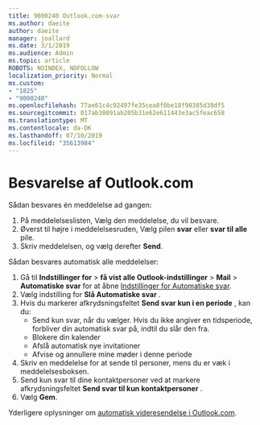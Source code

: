 ```yaml
---
title: 9000240 Outlook.com-svar
ms.author: daeite
author: daeite
manager: joallard
ms.date: 3/1/2019
ms.audience: Admin
ms.topic: article
ROBOTS: NOINDEX, NOFOLLOW
localization_priority: Normal
ms.custom:
- "1825"
- "9000240"
ms.openlocfilehash: 77ae61c4c92497fe35cea8f0be18f90385d38df5
ms.sourcegitcommit: 017ab30091ab205b31e62e611443e3ac5feac658
ms.translationtype: MT
ms.contentlocale: da-DK
ms.lasthandoff: 07/10/2019
ms.locfileid: "35613984"
---
```

# <a name="replying-in-outlookcom"></a>Besvarelse af Outlook.com

Sådan besvares én meddelelse ad gangen:

1. På meddelelseslisten, Vælg den meddelelse, du vil besvare.
2. Øverst til højre i meddelelsesruden, Vælg pilen **svar** eller **svar til alle** pile.
3. Skriv meddelelsen, og vælg derefter **Send**.

Sådan besvares automatisk alle meddelelser:

1. Gå til **Indstillinger for** > **få vist alle Outlook-indstillinger** > **Mail** > **Automatiske svar** for at åbne [Indstillinger for Automatiske svar](https://outlook.live.com/mail/options/mail/automaticReplies).
2. Vælg indstilling for **Slå Automatiske svar** .
3. Hvis du markerer afkrydsningsfeltet **Send svar kun i en periode** , kan du:
    - Send kun svar, når du vælger. Hvis du ikke angiver en tidsperiode, forbliver din automatisk svar på, indtil du slår den fra.
    - Blokere din kalender
    - Afslå automatisk nye invitationer
    - Afvise og annullere mine møder i denne periode
4. Skriv en meddelelse for at sende til personer, mens du er væk i meddelelsesboksen.
5. Send kun svar til dine kontaktpersoner ved at markere afkrydsningsfeltet **Send svar til kun kontaktpersoner** .
6. Vælg **Gem**.

Yderligere oplysninger om [automatisk videresendelse i Outlook.com](https://support.office.com/article/14614626-9855-48dc-a986-dec81d07b1a0?wt.mc_id=Office_Outlook_com_Alchemy).